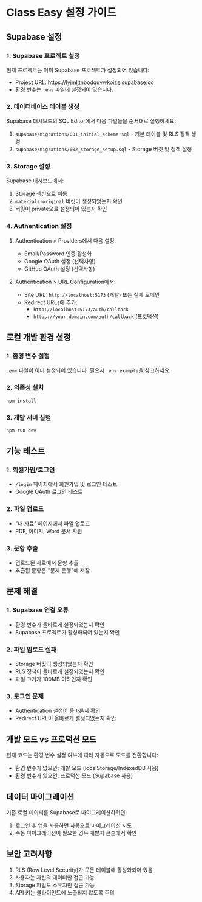 # Class Easy 설정 가이드

## Supabase 설정

### 1. Supabase 프로젝트 설정
현재 프로젝트는 이미 Supabase 프로젝트가 설정되어 있습니다:
- Project URL: https://lyjmljtnbodquvwkoizz.supabase.co
- 환경 변수는 `.env` 파일에 설정되어 있습니다.

### 2. 데이터베이스 테이블 생성
Supabase 대시보드의 SQL Editor에서 다음 파일들을 순서대로 실행하세요:

1. `supabase/migrations/001_initial_schema.sql` - 기본 테이블 및 RLS 정책 생성
2. `supabase/migrations/002_storage_setup.sql` - Storage 버킷 및 정책 설정

### 3. Storage 설정
Supabase 대시보드에서:
1. Storage 섹션으로 이동
2. `materials-original` 버킷이 생성되었는지 확인
3. 버킷이 private으로 설정되어 있는지 확인

### 4. Authentication 설정
1. Authentication > Providers에서 다음 설정:
   - Email/Password 인증 활성화
   - Google OAuth 설정 (선택사항)
   - GitHub OAuth 설정 (선택사항)

2. Authentication > URL Configuration에서:
   - Site URL: `http://localhost:5173` (개발) 또는 실제 도메인
   - Redirect URLs에 추가:
     - `http://localhost:5173/auth/callback`
     - `https://your-domain.com/auth/callback` (프로덕션)

## 로컬 개발 환경 설정

### 1. 환경 변수 설정
`.env` 파일이 이미 설정되어 있습니다. 필요시 `.env.example`을 참고하세요.

### 2. 의존성 설치
```bash
npm install
```

### 3. 개발 서버 실행
```bash
npm run dev
```

## 기능 테스트

### 1. 회원가입/로그인
- `/login` 페이지에서 회원가입 및 로그인 테스트
- Google OAuth 로그인 테스트

### 2. 파일 업로드
- "내 자료" 페이지에서 파일 업로드
- PDF, 이미지, Word 문서 지원

### 3. 문항 추출
- 업로드된 자료에서 문항 추출
- 추출된 문항은 "문제 은행"에 저장

## 문제 해결

### 1. Supabase 연결 오류
- 환경 변수가 올바르게 설정되었는지 확인
- Supabase 프로젝트가 활성화되어 있는지 확인

### 2. 파일 업로드 실패
- Storage 버킷이 생성되었는지 확인
- RLS 정책이 올바르게 설정되었는지 확인
- 파일 크기가 100MB 이하인지 확인

### 3. 로그인 문제
- Authentication 설정이 올바른지 확인
- Redirect URL이 올바르게 설정되었는지 확인

## 개발 모드 vs 프로덕션 모드

현재 코드는 환경 변수 설정 여부에 따라 자동으로 모드를 전환합니다:
- 환경 변수가 없으면: 개발 모드 (localStorage/IndexedDB 사용)
- 환경 변수가 있으면: 프로덕션 모드 (Supabase 사용)

## 데이터 마이그레이션

기존 로컬 데이터를 Supabase로 마이그레이션하려면:
1. 로그인 후 앱을 사용하면 자동으로 마이그레이션 시도
2. 수동 마이그레이션이 필요한 경우 개발자 콘솔에서 확인

## 보안 고려사항

1. RLS (Row Level Security)가 모든 테이블에 활성화되어 있음
2. 사용자는 자신의 데이터만 접근 가능
3. Storage 파일도 소유자만 접근 가능
4. API 키는 클라이언트에 노출되지 않도록 주의